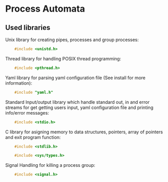 # Process Automata

## Used libraries

Unix library for creating pipes, processes and group processes:

```c
    #include <unistd.h>
```

Thread library for handling POSIX thread programming:
```c
    #include <pthread.h>
```

Yaml library for parsing yaml configuration file (See install for more information):

```c
    #include "yaml.h"
```

Standard Input/output library which handle standard out, in and error streams for get getting users input, yaml configuration file
and printing info/error messages:

```c
    #include <stdio.h>
```

C library for asigning memory to data structures, pointers, array of pointers and exit program function:
```c
    #include <stdlib.h>
```

```c
    #include <sys/types.h>
```

Signal Handling for killing a process group:
```c
    #include <signal.h>
```